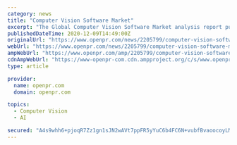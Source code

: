 ```yaml
---
category: news
title: "Computer Vision Software Market"
excerpt: "The Global Computer Vision Software Market analysis report published on ReportsnReports.com is a detailed study of market size, share, and dynamics covered in XX pages and is an illustrative ..."
publishedDateTime: 2020-12-09T14:49:00Z
originalUrl: "https://www.openpr.com/news/2205799/computer-vision-software-market-how-will-grow-the-market-in-next"
webUrl: "https://www.openpr.com/news/2205799/computer-vision-software-market-how-will-grow-the-market-in-next"
ampWebUrl: "https://www.openpr.com/amp/2205799/computer-vision-software-market-how-will-grow-the-market-in-next"
cdnAmpWebUrl: "https://www-openpr-com.cdn.ampproject.org/c/s/www.openpr.com/amp/2205799/computer-vision-software-market-how-will-grow-the-market-in-next"
type: article

provider:
  name: openpr.com
  domain: openpr.com

topics:
  - Computer Vision
  - AI

secured: "A4s9whh6+pjoqR7Zz1gn1sJN2wAVt7ppFR5yYuC6b4FC6N+vubfBvaoocoyLM7PFQXGWRt22WtcBzYfEo/cjFA80oac+UrbDGBhv5ar/7G55SwC7XR3pFi2ErwlztqsADPC+BKZiCR62D/YpSlhpuf40sL0iGHYAXoktrYufjJQ/pLwCQcxnwRA2UGuTSbMTejhvuCkxJsi32j/pk373uMU3PkdDxtjrT6iLI3Q0kj6hE0gAwhfshCt57CnPMdjiShS6YWCDCU8Xqt7g10zvR7BxE8sdpCdfkEIxjFBrOeXYiqF2uH9VDhgkiwxtpzsS1yomllB8dNXy/9dljQAt9jeDFW1lnPrQ8vQbHhdiEDI=;roZRY0IWOBGiBXkT6g+B8A=="
---
```


